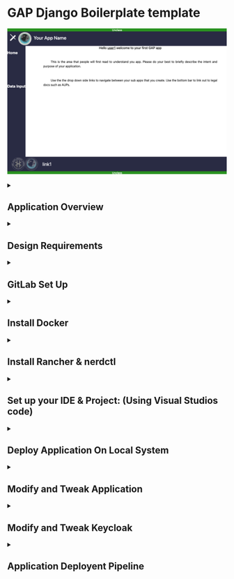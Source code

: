 # GAP Django Boilerplate template
![Alt text](./.readmefiles/app_home.png)

<details><summary><h2><b>Application Overview</b></h2></summary>

### Boilerplate for smaller projects(Scaffolding)
This boilerplates is a  “Starter Kit” . That targets novice developers or new early adopters. 

It focuses on fast prototyping by creating the elements which are necessary for a baseline Django Application. The intent of this application is to provide a baseline for look and feel of future applications that will be put on this platform. The main task/goal of this application is to allow any level of developer the ability to start working on logic without worrying about things like Authentication, Role Based Access Controls RBAC ,Database integration, and a familiar "testable" local authentication client.  This application was suppose to target a widely used programing language that can easily be picked up . Thus it is implement Django framework which is based on Python.

</details><details><summary><h2><b>Design Requirements</b></h2></summary>

* Django Framework
* Database integration
* Role Based Access Controls RBAC
* Keycloak (All-Auth)
* Local Development

</details><details><summary><h2><b>GitLab Set Up</b></h2></summary>

<details><summary>Create GitLab SSH Keys with ssh-keygen</summary>

### Create GitLab SSH Keys with ssh-keygen

Both Ubuntu and Windows machines support SSH out of the box.

Updated versions of Windows 10 and Windows Server have built-in support since 2018, so there is no need to download Putty, PuttyGen or Plink to create RAS keys or to SSH in to GitLab. Just open PowerShell in Windows or a Linux terminal window on Ubuntu  or Mac OSx terminal and issue the following command:

C:\gitlab\ssh\example> `ssh-keygen -o -t rsa -b 4096 -C "ssh-keygen@gitlab.jadeuc.com"`
The options provided to the ssh-keygen command force the tool to create an RSA compatible key using the latest OpenSSL standards. The -C switch simply adds a comment to the end of the public file.

Accept all of the defaults when prompted for a passphrase or a special storage location. By default, all GitLab SSH keys must go in an .ssh folder under the user’s home directory. Furthermore, a blank passphrase is acceptable unless your organization’s compliance rules state otherwise.

This operation will create Git SSH keys named id_ras.pub and id_rsa respectively.

### Copy the public SSH key
You must configure the value of the public key in GitLab. Open the public key in a text editor and copy the value to the clipboard:
![Alt text](./.readmefiles/github-ssh-keygen-key-pub.jpeg)

Copy the .pub key produced from the GitLab SSH key generation operation and configure it into GitLab.

### Configure GitLab SSH keys
Log into GitLab and click on your account preferences.

Click the SSH Keys link and paste the copied value into the text field.

Set an expiration date, and then click the blue button to persistently add the GitLab SSH key.
![Alt text](./.readmefiles/gitlab-ssh-key-conf-1024x471.jpeg)
Configure GitLab SSH keys under your account preferences.

  </details><details><summary>Generate a Personal Access Token</summary>

### Generate a Personal Access Token
Continue under preferences and select access tokens on the left hand side

 I would name the token based on the IDE you are using. Also notice that you can chose an expiration date for the token. I would also give the token full permissions as shown below. Then I would click generate personal access token.
![Alt text](./.readmefiles/access-token1.png)

Next copy and save that token temporarily to a local .txt . You will need it later
![Alt text](./.readmefiles/access-token2.png)

</details><details><summary>Create your Gitlab project</summary>

### Create your Gitlab project

Go to [Our GitLab](https://gitlab.jadeuc.com/gap/bza/) and click new sub group.
![Alt text](./.readmefiles/subgroup.png)
Recommend naming it with the following convention `<"your project name">`.I would leave the project private until your ready to share it with the rest of the Gitlab teams. Then Click create sub group
![Alt text](./.readmefiles/subgroup2.png)
Then fork the branch 
![Alt text](./.readmefiles/creatpr0.png.png)
Click create blank project. Recommend naming it using  the following convention `<app_"your project name">`
![Alt text](./.readmefiles/creatpr1.png)
![Alt text](./.readmefiles/creatpr2.png)
Now you need to fork the app_django_boilerplate into the subgroup you created above

got to [Our GitLab](https://gitlab.jadeuc.com/gap/bza/app_django_boilerplate) and click fork

</details>

</details>

</details><details><summary><h2><b>Install Docker</b></h2></summary>

Please see [link](https://docs.docker.com/desktop/install/mac-install/) for detailed installation instructions.

</details><details><summary><h2><b>Install Rancher & nerdctl </b></h2></summary>

Please see [link](https://rancherdesktop.io/) for detailed installation instructions.

</details><details><summary><h2><b>Set up your IDE & Project: (Using Visual Studios code)</b></h2></summary>

<details><summary>Install and Configure Visual Studio Code</summary>

### Install and Configure Visual Studio Code
 
Install [link](https://code.visualstudio.com/) (download and install the proper version for your OS)
**Install all of the following extension**
![Alt text](./.readmefiles/extentions0.png)
Also add:
![Alt text](./.readmefiles/extentions1.png)

</details>

<details><summary>Clone Your GitLab for Local DevInstall and Configure Visual Studio Code</summary>

### Clone Your GitLab for Local Dev
 
Clone your `keycloak_<your_app_name>`  from the fork you created earlier
copy the git link for your `keycloak_<your_app_name>`
![Alt text](./.readmefiles/clone.png)
then open VS Code and click "clone git repository"
![Alt text](./.readmefiles/clone1.png)
then paste the git link into the clone from url bar and click enter
![Alt text](./.readmefiles/clone2.png)
next create and select a parent folder for all of your applications. I created a folder called  "Visual_Studio_Code_Projects" in my home directory. Make sure you select this folder as the location you want to clone your keycloak application to
![Alt text](./.readmefiles/clone3.png)
click enter  and select open
</details>

</details>

</details>

</details><details><summary><h2><b>Deploy Application On Local System</b></h2></summary>

<details><summary><b>Deploy Application in Docker</b></summary>

###  Deploy Application in Docker
use the following command to deploy your application to docker: 
`docker-compose up -d` (the -d flag is will make docker run in the background so you can continue to ue the current terminal)

Then you can navigate to http://host.docker.internal:8000/ to view your application.
Next login with select login with keycloak
Default creds for testing are:

(user3 has no Basic_Roles to show that role based acess controls are working for view only access)
user: user1
pass: user1 

(user3 has Data_Edit permision to show that role based acess controls are allowing this user and no other user the ability to edit data)
user: user2
pass: user2 

(user3 has No_Roles to show that role based acess controls are blocking content for users with no roles)
user: user3
pass: user3 

See modify keycloak section to add/remove users and roles. 
See modify application to add role based acess controls to specific page/view/data

</details><details><summary><b>Deploy Container using nerdctl</b></summary>

###  Deploy Container using nerdctl

use the following command to deploy your application to nerdctl: 
`nerdctl compose up -d` (the -d flag is will make nerdctl run in the background so you can continue to ue the current terminal)

Then you can navigate to http://host.docker.internal:8000/ to view your application.
Next login with select login with keycloak
Default creds for testing are:

(user3 has no Basic_Roles to show that role based acess controls are working for view only access)
user: user1
pass: user1 

(user3 has Data_Edit permision to show that role based acess controls are allowing this user and no other user the ability to edit data)
user: user2
pass: user2 

(user3 has No_Roles to show that role based acess controls are blocking content for users with no roles)
user: user3
pass: user3 

See modify keycloak section to add/remove users and roles. 
See modify application to add role based acess controls to specific page/view/data


</details>

<details><summary><b>Deploy Docker Container To Kubernetes</b></summary>

###  Deploy Docker Container To Kubernetes


</details>

</details><details><summary><h2><b>Modify and Tweak Application</b></h2></summary>

<details><summary>CRUD Add Fields</summary>

Go to django>App_CRUD>forms.py and add addittional field to the fields variable.

Then copy and past one of the widget lines and modify the name and placeholder as needed.


Then go to django>App_CRUD>models.py and add addittional model to the class TOA.


Complete the addition by `python manage.py makemigrations` (this will migrate the fields to the sqlite database)

</details>


<details><summary>CRUD Remove Field</summary>

Go to django>App_CRUD>forms.py and remove field from the fields variable.

Then remove one of the widget lines.


Then go to django>App_CRUD>models.py and remove the field model from the class TOA.

Then go to Database plugin and add the sqlite3 file as the database you are editing

Then remove the table  or rename it so you can pull migrate old data over to the new table 

</details>

<details><summary>Add/Change Role based Access Controls To Pages & Snipits</summary>
go to django>App_CRUD>views_CRUD.py Or your app views

Make sure the import statment of `from Project_Django_Boilerplate_GAP.views import get_user_roles` is found at the top ofyour views.py.

Then add the following to your view definitition: (A view definition defines each new view or webpage the user has access to. You should have a new one for ever html page you present to the user)
```
    roles = get_user_roles(request)
    
    if "Basic_User" in roles:
       access = "TRUE"
    else:
        access = "FALSE"
    context = {
        'login_roles': roles,
        'access': access,
```
Change "Basic_User" to the role that you created for this page in keycloak. (Be sure to use the exact spelling and capitalization input into keycloak)

then add the following to your {% block content %} on your new html template: (This will import context from the statment you created above in your view.py)
```
        {% if access  == "TRUE" %}
            Your HTML
        {% else %}
            {% include 'snippet/access_denied.html' %}
```
 Snipits are blocks of repeatable HTML that you intend to use in multiple pages ie Headers, Footers, Navigation (This is the main way to keep the look and feel the same outside of .CSS)
 Add your custom snippits under Project_Django_Boilerplate_GAP>templates>snippet"
 Snippits can be added to a page by adding `{% include 'snippet/yoursnippitname.html' %}` to the loaction you want your snipit to load.
 
 In order to add static files IE js, css, images make sure to include a static folder with the following hieracy to your app.  Then add `{% load static %}` to the top of the html template your trying to load the static file into. Then use something similar to src="{% static 'img/You_Shall_Not_Pass!_0-1_screenshot.jpeg' %}" to load the specific static item into the page.
</details>

<details><summary>Modify Global Variables</summary>
Global variables you might want to import include as keys, secrets, and  static variables that get reused often IE web domain.
Go to the django>Dockerfile  and add:
(ENV)    (variable_name) (variable value)
IE:
`ENV KEYCLOAK_ADMIN_PASSWORD admin`


</details>



</details><details><summary><h2><b>Modify and Tweak Keycloak</b></h2></summary>

<details><summary>Pre-Requistes</summary>

###  Pre-Requistes
Pre-req Log into Keycloak using http://127.0.0.1:8080/auth/ 
![Alt text](./.readmefiles/keycloak0.png)
Click Administration Console "add default user: admin  and pass: admin" Click sign in
![Alt text](./.readmefiles/keycloak1.png)
Make sure you are in the Default Realm
![Alt text](./.readmefiles/keycloak2.png)

</details>

<details><summary>Add Users</summary>

###  Add Users
Click users on the left hand panel:
![Alt text](./.readmefiles/adduser0.png)
Click Add user in right hand corner:
![Alt text](./.readmefiles/adduser1.png)
Fill in the Form with user:
![Alt text](./.readmefiles/adduser2.png)
Add a password by going to the credential tab:
![Alt text](./.readmefiles/adduser3.png)
Remove user by selecting Delete:
![Alt text](./.readmefiles/adduser4.png)

</details>

<details><summary>Add Roles</summary>

###  Add Roles
click on the config>Roles option in your side bar then Click add role:
![Alt text](./.readmefiles/role0.png)
then fill in form and click save:
![Alt text](./.readmefiles/role1.png)

</details>

<details><summary>Add Roles To User</summary>

###  Add Roles To User
click edit users under the manage>Users Sidebar selection then click view users:
![Alt text](./.readmefiles/userrole.png)
Select edit user and then select edit ad click on role mapping tab:
![Alt text](./.readmefiles/userrole1.png)
then select the role in available roles and "add selected"

</details>

<details><summary>Save Running Keycloak Config</summary>

###  Save Running Keycloak Config

"do not use the import export feature in the keycloak gui" (It doesn't work for your purposes)

"use the below commands modify the <tags> with your specific info"

Use "docker ps" command to display containers and there ids
then use the below commands:

`docker exec -it `<"keycloak container id">` sh`
```
/opt/jboss/keycloak/bin/standalone.sh \
    -Dkeycloak.migration.action=export \
    -Dkeycloak.migration.provider=singleFile \
    -Dkeycloak.migration.file=/tmp/keycloak-gbp-export.json \
    -Dkeycloak.migration.realmName=default \
    -Djboss.socket.binding.port-offset=100
```
Exit `Control C`

`docker cp `first3ofcontanerid`:/tmp/keycloak-gbp-export.json ~/Desktop`

then copy the keycloak-gbp-export.json located on your desktop and replace the default_realm.json in project (ie ./keyclaok/default_realm.json) "make sure you rename the file to default_realm.json) (ie ./keyclaok/default_realm.json"

</details>

</details><details><summary><h2><b>Application Deployent Pipeline</b></h2></summary>

<details><summary><b>CI</b></summary>


</details>

<details><summary><b>CD</b></summary>


</details>

</details>